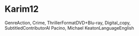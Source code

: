 # Karim12
GenreAction, Crime, ThrillerFormatDVD+Blu-ray, Digital_copy, SubtitledContributorAl Pacino, Michael KeatonLanguageEnglish
